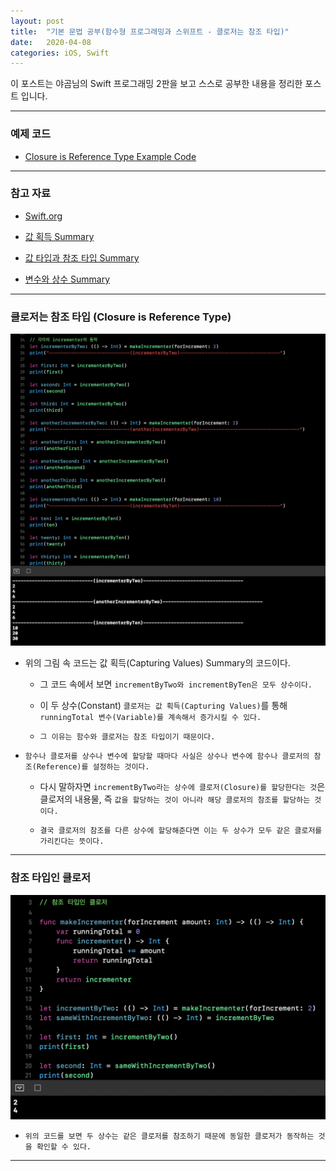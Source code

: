 ```yaml
---
layout: post
title:  "기본 문법 공부(함수형 프로그래밍과 스위프트 - 클로저는 참조 타입)"
date:   2020-04-08
categories: iOS, Swift
---
```


이 포스트는 야곰님의 Swift 프로그래밍 2판을 보고 스스로 공부한 내용을 정리한 포스트 입니다.

- - -

### 예제 코드

- [Closure is Reference Type Example Code](https://github.com/VincentGeranium/Swift-Study/tree/master/2020-04-08-ReferenceTypeClosureExample-1playground.playground)

- - -

### 참고 자료

- [Swift.org](https://docs.swift.org/swift-book/LanguageGuide/Closures.html)

- [값 획득 Summary](https://vincentgeranium.github.io/ios,/swift/2020/04/07/basicSyntax-2.html)

- [값 타입과 참조 타입 Summary](https://vincentgeranium.github.io/ios,/swift/2020/02/29/basicSyntax.html)

- [변수와 상수 Summary](https://vincentgeranium.github.io/swift/2019/03/10/Swift-Study-1.html)

- - -

### 클로저는 참조 타입 (Closure is Reference Type)

<img width="1058" alt="CapturingValuesImage-3" src="https://github.com/VincentGeranium/VincentGeranium.github.io/blob/master/assets/img/CapturingValuesImage-3.png?raw=true">

- 위의 그림 속 코드는 값 획득(Capturing Values) Summary의 코드이다. 

    - 그 코드 속에서 보면 `incrementByTwo와 incrementByTen은 모두 상수이다.`

    - 이 두 상수(Constant) `클로저는 값 획득(Capturing Values)`를 통해 `runningTotal 변수(Variable)를 계속해서 증가시킬 수 있다.`

    - `그 이유는 함수와 클로저는 참조 타입이기 때문이다.`
    
- `함수나 클로저를 상수나 변수에 할당할 때마다 사실은 상수나 변수에 함수나 클로저의 참조(Reference)를 설정하는 것이다.`

    - 다시 말하자면 `incrementByTwo라는 상수에 클로저(Closure)를 할당한다는 것`은 클로저의 내용물, 즉 `값을 할당하는 것이 아니라 해당 클로저의 참조를 할당하는 것이다.`
    
    - `결국 클로저의 참조를 다른 상수에 할당해준다면 이는 두 상수가 모두 같은 클로저를 가리킨다는 뜻이다.`
    
- - -

### 참조 타입인 클로저

<img width="1058" alt="ReferenceTypeClosureImage-1" src="https://github.com/VincentGeranium/VincentGeranium.github.io/blob/master/assets/img/ReferenceTypeClosureImage-1.png?raw=true">

- `위의 코드를 보면 두 상수는 같은 클로저를 참조하기 때문에 동일한 클로저가 동작하는 것을 확인할 수 있다.`

- - -